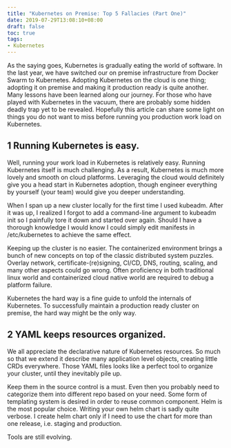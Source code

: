 ```yaml
---
title: "Kubernetes on Premise: Top 5 Fallacies (Part One)"
date: 2019-07-29T13:08:10+08:00
draft: false
toc: true
tags:
- Kubernetes
---
```


As the saying goes, Kubernetes is gradually eating the world of software. In the last year, we have switched our on premise infrastructure from Docker Swarm to Kubernetes. Adopting Kubernetes on the cloud is one thing; adopting it on premise and making it production ready is quite another. Many lessons have been learned along our journey. For those who have played with Kubernetes in the vacuum, there are probably some hidden deadly trap yet to be revealed. Hopefully this article can share some light on things you do not want to miss before running you production work load on Kubernetes.

## 1 Running Kubernetes is easy.

Well, running your work load in Kubernetes is relatively easy. Running Kubernetes itself is much challenging. As a result, Kubernetes is much more lovely and smooth on cloud platforms. Leveraging the cloud would definitely give you a head start in Kubernetes adoption, though engineer everything by yourself (your team) would give you deeper understanding.

When  I span up a new cluster locally for the first time I used kubeadm. After it was up, I realized I forgot to add a command-line argument to kubeadm init so I painfully tore it down and started over again. Should I have a thorough knowledge I would know I could simply edit manifests in /etc/kubernetes to achieve the same effect. 

Keeping up the cluster is no easier. The containerized environment brings a bunch of new concepts on top of the classic distributed system puzzles. Overlay network, certificate-(re)signing, CI/CD, DNS, routing, scaling, and many other aspects could go wrong. Often proficiency in both traditional linux world and containerized cloud native world are required to debug a platform failure. 

Kubernetes the hard way is a fine guide to unfold the internals of Kubernetes. To successfully maintain a production ready cluster on premise, the hard way might be the only way.

## 2 YAML keeps resources organized.

We all appreciate the declarative nature of Kubernetes resources. So much so that we extend it describe many application level objects, creating little CRDs everywhere. Those YAML files looks like a perfect tool to organize your cluster, until they inevitably  pile up.

Keep them in the source control is a must. Even then you probably need to categorize them into different repo based on your need. Some form of templating system is desired in order to reuse common component. Helm is the most popular choice. Writing your own helm chart is sadly quite verbose. I create helm chart only if I need to use the chart for more than one release, i.e. staging and production.

Tools are still evolving.